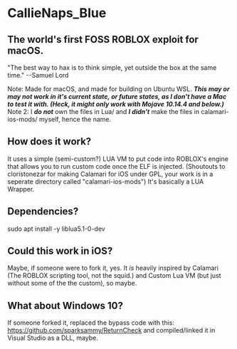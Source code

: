 # CallieNaps_Blue
## The world's first FOSS ROBLOX exploit for macOS.
"The best way to hax is to think simple, yet outside the box at the same time." --Samuel Lord

Note: Made for macOS, and made for building on Ubuntu WSL. ***This may or may not work in it's current state, or future states, as I don't have a Mac to test it with. (Heck, it might only work with Mojave 10.14.4 and below.)***
Note 2: I ***do not*** own the files in Lua/ and ***I didn't*** make the files in calamari-ios-mods/ myself, hence the name.

## How does it work?
It uses a simple (semi-custom?) LUA VM to put code into ROBLOX's engine that allows you to run custom code once the ELF is injected. (Shoutouts to cloristonezar for making Calamari for iOS under GPL, your work is in a seperate directory called "calamari-ios-mods") It's basically a LUA Wrapper.

## Dependencies?
sudo apt install -y liblua5.1-0-dev

## Could this work in iOS?
Maybe, if someone were to fork it, yes. It *is* heavily inspired by Calamari (The ROBLOX scripting tool, not the squid.) and Custom Lua VM (but just without some of the the custom), so maybe.

## What about Windows 10?
If someone forked it, replaced the bypass code with this: https://github.com/sparksammy/ReturnCheck and compiled/linked it in Visual Studio as a DLL, maybe.
